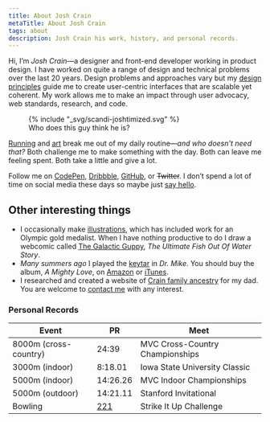 ```yaml
---
title: About Josh Crain
metaTitle: About Josh Crain
tags: about
description: Josh Crain his work, history, and personal records. 
---
```

Hi, I’m *Josh Crain*—a designer and front-end developer working in product design. I have worked on quite a range of design and technical problems over the last 20 years. Design problems and approaches vary but my [design principles](/about/design-principles/) guide me to create user-centric interfaces that are scalable yet coherent. My work allows me to make an impact through user advocacy, web standards, research, and code. 

<figure>
    {% include "_svg/scandi-joshtimized.svg" %}
    <figcaption>Who does this guy think he is?</figcaption>
</figure>

[Running](/running/) and [art](/art/) break me out of my daily routine—*and who doesn't need that?* Both challenge me to make something with the day. Both can leave me feeling spent. Both take a little and give a lot. 

Follow me on [CodePen](https://codepen.io/joshcrain/), [Dribbble](https://dribbble.com/joshcrain/), [GitHub](https://github.com/joshcrain/), or ~~Twitter~~. I don’t spend a lot of time on social media these days so maybe just [say hello](/say-hello/). 

## Other interesting things
- I occasionally make [illustrations](/tags/illustration/), which has included work for an Olympic gold medalist. When I have nothing productive to do I draw a webcomic called [The Galactic Guppy](https://galacticguppy.net/), _The Ultimate Fish Out Of Water Story_. 
- _Many summers ago_ I played the [keytar](/notes/2020/yamaha-shs-10/) in _Dr. Mike_. You should buy the album, _A Mighty Love_, on [Amazon](https://www.amazon.com/Mighty-Love-Dr-Mike/dp/B000FSMMNK/) or [iTunes](https://music.apple.com/us/album/a-mighty-love/97175026).
- I researched and created a website of [Crain family ancestry](/ancestry/) for my dad. You are welcome to [contact me](/say-hello/) with any interest.

### Personal Records
<table class="table_rwd">
    <thead>
    <tr>
        <th>Event</th>
        <th>PR</th>
        <th>Meet</th>
    </tr>
    </thead>
    <tbody>
    <tr>
        <td data-tblColumn="Event">8000m (cross-country)</td>
        <td data-tblColumn="PR">24:39</td>
        <td data-tblColumn="Meet">MVC Cross-Country Championships</td>
    </tr>
    <tr>
        <td data-tblColumn="Event">3000m (indoor)</td>
        <td data-tblColumn="PR">8:18.01</td>
        <td data-tblColumn="Meet">Iowa State University Classic</td>
    </tr>
    <tr>
        <td data-tblColumn="Event">5000m (indoor)</td>
        <td data-tblColumn="PR">14:26.26</td>
        <td data-tblColumn="Meet">MVC Indoor Championships</td>
    </tr>
    <tr>
        <td data-tblColumn="Event">5000m (outdoor)</td>
        <td data-tblColumn="PR">14:21.11</td>
        <td data-tblColumn="Meet">Stanford Invitational</td>
    </tr>
    <tr>
        <td data-tblColumn="Event">Bowling</td>
        <td data-tblColumn="PR"><a href="https://twitter.com/thejoshcrain/status/3592903958">221</a></td>
        <td data-tblColumn="Meet">Strike It Up Challenge</td>
    </tr>
    </tbody>
</table>